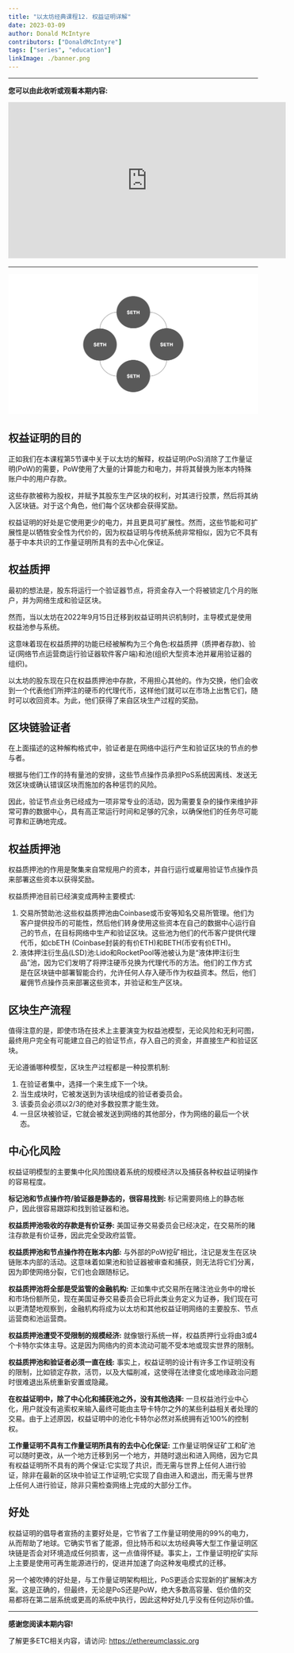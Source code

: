 ```yaml
---
title: "以太坊经典课程12. 权益证明详解"
date: 2023-03-09
author: Donald McIntyre
contributors: ["DonaldMcIntyre"]
tags: ["series", "education"]
linkImage: ./banner.png
---
```


---
**您可以由此收听或观看本期内容:**

<iframe width="560" height="315" src="https://www.youtube.com/embed/7jGOPq3RLjs" title="YouTube video player" frameborder="0" allow="accelerometer; autoplay; clipboard-write; encrypted-media; gyroscope; picture-in-picture; web-share" allowfullscreen></iframe>

---

![权益证明池.](./1.png)

## 权益证明的目的

正如我们在本课程第5节课中关于以太坊的解释，权益证明(PoS)消除了工作量证明(PoW)的需要，PoW使用了大量的计算能力和电力，并将其替换为账本内特殊账户中的用户存款。

这些存款被称为股权，并赋予其股东生产区块的权利，对其进行投票，然后将其纳入区块链。对于这个角色，他们每个区块都会获得奖励。

权益证明的好处是它使用更少的电力，并且更具可扩展性。然而，这些节能和可扩展性是以牺牲安全性为代价的，因为权益证明与传统系统非常相似，因为它不具有基于中本共识的工作量证明所具有的去中心化保证。

## 权益质押

最初的想法是，股东将运行一个验证器节点，将资金存入一个将被锁定几个月的账户，并为网络生成和验证区块。

然而，当以太坊在2022年9月15日迁移到权益证明共识机制时，主导模式是使用权益池参与系统。

这意味着现在权益质押的功能已经被解构为三个角色:权益质押（质押者存款)、验证(网络节点运营商运行验证器软件客户端)和池(组织大型资本池并雇用验证器的组织)。

以太坊的股东现在只在权益质押池中存款，不用担心其他的。作为交换，他们会收到一个代表他们所押注的硬币的代理代币，这样他们就可以在市场上出售它们，随时可以收回资本。为此，他们获得了来自区块生产过程的奖励。

## 区块链验证者

在上面描述的这种解构格式中，验证者是在网络中运行产生和验证区块的节点的参与者。

根据与他们工作的持有量池的安排，这些节点操作员承担PoS系统因离线、发送无效区块或确认错误区块而施加的各种惩罚的风险。

因此，验证节点业务已经成为一项非常专业的活动，因为需要复杂的操作来维护非常可靠的数据中心，具有高正常运行时间和足够的冗余，以确保他们的任务尽可能可靠和正确地完成。

## 权益质押池

权益质押池的作用是聚集来自常规用户的资本，并自行运行或雇用验证节点操作员来部署这些资本以获得奖励。

权益质押池目前已经演变成两种主要模式:

1. 交易所赞助池:这些权益质押池由Coinbase或币安等知名交易所管理。他们为客户提供投币的可能性，然后他们转身使用这些资本在自己的数据中心运行自己的节点，在目标网络中生产和验证区块。这些池为他们的代币客户提供代理代币，如cbETH (Coinbase封装的有价ETH)和BETH(币安有价ETH)。
2. 液体押注衍生品(LSD)池:Lido和RocketPool等池被认为是“液体押注衍生品”池，因为它们发明了将押注硬币兑换为代理代币的方法。他们的工作方式是在区块链中部署智能合约，允许任何人存入硬币作为权益资本。然后，他们雇佣节点操作员来部署这些资本，并验证和生产区块。

## 区块生产流程

值得注意的是，即使市场在技术上主要演变为权益池模型，无论风险和无利可图，最终用户完全有可能建立自己的验证节点，存入自己的资金，并直接生产和验证区块。

无论遵循哪种模型，区块生产过程都是一种投票机制:

1. 在验证者集中，选择一个来生成下一个块。
2. 当生成块时，它被发送到为该块组成的验证者委员会。
3. 该委员会必须以2/3的绝对多数投票才能生效。
4. 一旦区块被验证，它就会被发送到网络的其他部分，作为网络的最后一个状态。

## 中心化风险

权益证明模型的主要集中化风险围绕着系统的规模经济以及捕获各种权益证明操作的容易程度。

**标记池和节点操作符/验证器是静态的，很容易找到:** 标记需要网络上的静态帐户，因此很容易跟踪和找到验证器和池。

**权益质押池吸收的存款是有价证券:** 美国证券交易委员会已经决定，在交易所的赌注存款是有价证券，因此完全受政府监管。

**权益质押池和节点操作符在账本内部:** 与外部的PoW挖矿相比，注记是发生在区块链账本内部的活动。这意味着如果池和验证器被审查和捕获，则无法将它们分离，因为即使网络分裂，它们也会跟随标记。

**权益质押池将全部是受监管的金融机构:** 正如集中式交易所在赌注池业务中的增长和市场份额所见，现在美国证券交易委员会已将此类业务定义为证券，我们现在可以更清楚地观察到，金融机构将成为以太坊和其他权益证明网络的主要股东、节点运营商和池运营商。

**权益质押池遭受不受限制的规模经济:** 就像银行系统一样，权益质押行业将由3或4个卡特尔实体主导。这是因为网络内的资本流动可能不受本地或现实世界的限制。

**权益质押池和验证者必须一直在线:** 事实上，权益证明的设计有许多工作证明没有的限制，比如锁定存款，活罚，以及大幅削减，这使得在法律变化或地缘政治问题时很难退出系统重新安置或隐藏。

**在权益证明中，除了中心化和捕获池之外，没有其他选择:** 一旦权益池行业中心化，用户就没有追索权来输入最终可能由主导卡特尔之外的某些利益相关者处理的交易。由于上述原因，权益证明中的池化卡特尔必然对系统拥有近100%的控制权。

**工作量证明不具有工作量证明所具有的去中心化保证:** 工作量证明保证矿工和矿池可以随时更改，从一个地方迁移到另一个地方，并随时退出和进入网络，因为它具有权益证明所不具有的两个保证:它实现了共识，而无需与世界上任何人进行验证，除非在最新的区块中验证工作证明;它实现了自由进入和退出，而无需与世界上任何人进行验证，除非只需检查网络上完成的大部分工作。

## 好处

权益证明的倡导者宣扬的主要好处是，它节省了工作量证明使用的99%的电力，从而帮助了地球。它确实节省了能源，但比特币和以太坊经典等大型工作量证明区块链是否会对环境造成任何损害，这一点值得怀疑。事实上，工作量证明挖矿实际上主要是使用可再生能源进行的，促进并加速了向这种发电模式的迁移。

另一个被吹捧的好处是，与工作量证明架构相比，PoS更适合实现新的扩展解决方案。这是正确的，但最终，无论是PoS还是PoW，绝大多数高容量、低价值的交易都将在第二层系统或更高的系统中执行，因此这种好处几乎没有任何边际价值。

---

**感谢您阅读本期内容!**

了解更多ETC相关内容，请访问: https://ethereumclassic.org
